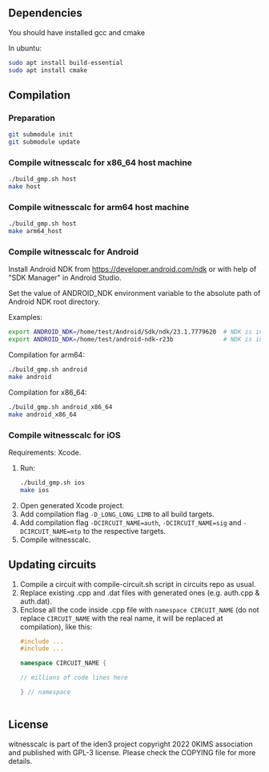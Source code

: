 ## Dependencies

You should have installed gcc and cmake

In ubuntu:

```sh
sudo apt install build-essential
sudo apt install cmake
```

## Compilation

### Preparation
```sh
git submodule init
git submodule update
```

### Compile witnesscalc for x86_64 host machine

```sh
./build_gmp.sh host
make host
```

### Compile witnesscalc for arm64 host machine

```sh
./build_gmp.sh host
make arm64_host
```

### Compile witnesscalc for Android

Install Android NDK from https://developer.android.com/ndk or with help of "SDK Manager" in Android Studio.

Set the value of ANDROID_NDK environment variable to the absolute path of Android NDK root directory.

Examples:

```sh
export ANDROID_NDK=/home/test/Android/Sdk/ndk/23.1.7779620  # NDK is installed by "SDK Manager" in Android Studio.
export ANDROID_NDK=/home/test/android-ndk-r23b              # NDK is installed as a stand-alone package.
```

Compilation for arm64:

```sh
./build_gmp.sh android
make android
```

Compilation for x86_64:

```sh
./build_gmp.sh android_x86_64
make android_x86_64
```

### Compile witnesscalc for iOS

Requirements: Xcode.

1. Run:
    ````sh
    ./build_gmp.sh ios
    make ios
    ````
2. Open generated Xcode project. 
3. Add compilation flag `-D_LONG_LONG_LIMB` to all build targets.
4. Add compilation flag `-DCIRCUIT_NAME=auth`, `-DCIRCUIT_NAME=sig` and `-DCIRCUIT_NAME=mtp` to the respective targets.
5. Compile witnesscalc.

## Updating circuits
1. Compile a circuit with compile-circuit.sh script in circuits repo as usual.
2. Replace existing <circuitname>.cpp and <circuitname>.dat files with generated ones (e.g. auth.cpp & auth.dat).
3. Enclose all the code inside <circuitname>.cpp file with `namespace CIRCUIT_NAME` (do not replace `CIRCUIT_NAME` with the real name, it will be replaced at compilation), like this:
   ```c++
   #include ... 
   #include ... 
   
   namespace CIRCUIT_NAME {
   
   // millions of code lines here
   
   } // namespace
    
   ```

## License

witnesscalc is part of the iden3 project copyright 2022 0KIMS association and published with GPL-3 license. Please check the COPYING file for more details.
